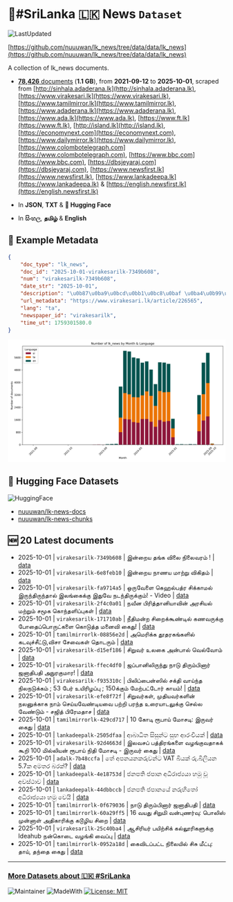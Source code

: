 # 📄#SriLanka 🇱🇰 News `Dataset`

![LastUpdated](https://img.shields.io/badge/last_updated-2025--10--01_12:40:23-green)

[https://github.com/nuuuwan/lk_news/tree/data/data/lk_news](https://github.com/nuuuwan/lk_news/tree/data/data/lk_news)

A collection of lk_news documents.

- [**78,426** documents](https://github.com/nuuuwan/lk_news/tree/data/data/lk_news) (**1.1 GB**), from **2021-09-12** to **2025-10-01**, scraped from [http://sinhala.adaderana.lk](http://sinhala.adaderana.lk), [https://www.virakesari.lk](https://www.virakesari.lk), [https://www.tamilmirror.lk](https://www.tamilmirror.lk), [https://www.adaderana.lk](https://www.adaderana.lk), [https://www.ada.lk](https://www.ada.lk), [https://www.ft.lk](https://www.ft.lk), [http://island.lk](http://island.lk), [https://economynext.com](https://economynext.com), [https://www.dailymirror.lk](https://www.dailymirror.lk), [https://www.colombotelegraph.com](https://www.colombotelegraph.com), [https://www.bbc.com](https://www.bbc.com), [https://dbsjeyaraj.com](https://dbsjeyaraj.com), [https://www.newsfirst.lk](https://www.newsfirst.lk), [https://www.lankadeepa.lk](https://www.lankadeepa.lk) & [https://english.newsfirst.lk](https://english.newsfirst.lk)

- In **JSON**, **TXT** & **🤗 Hugging Face**

- In **සිංහල**, **தமிழ்** & **English**

## 📝 Example Metadata

```json
{
    "doc_type": "lk_news",
    "doc_id": "2025-10-01-virakesarilk-7349b608",
    "num": "virakesarilk-7349b608",
    "date_str": "2025-10-01",
    "description": "\u0b87\u0ba9\u0bcd\u0bb1\u0bc8\u0baf \u0ba4\u0b99\u0bcd\u0b95 \u0bb5\u0bbf\u0bb2\u0bc8 \u0ba8\u0bbf\u0bb2\u0bc8\u0bb5\u0bb0\u0bae\u0bcd !",
    "url_metadata": "https://www.virakesari.lk/article/226565",
    "lang": "ta",
    "newspaper_id": "virakesarilk",
    "time_ut": 1759301580.0
}
```

![Chart](https://raw.githubusercontent.com/nuuuwan/lk_news/refs/heads/data/data/lk_news/docs_by_month_and_lang.png)

## 🤗 Hugging Face Datasets

![HuggingFace](https://img.shields.io/badge/-HuggingFace-FDEE21?style=for-the-badge&logo=HuggingFace)

- [nuuuwan/lk-news-docs](https://huggingface.co/datasets/nuuuwan/lk-news-docs)
- [nuuuwan/lk-news-chunks](https://huggingface.co/datasets/nuuuwan/lk-news-chunks)

## 🆕 20 Latest documents

- 2025-10-01 | `virakesarilk-7349b608` | இன்றைய தங்க விலை நிலைவரம் ! | [data](https://github.com/nuuuwan/lk_news/tree/data/data/lk_news/2020s/2025/2025-10-01-virakesarilk-7349b608)
- 2025-10-01 | `virakesarilk-6e8feb10` | இன்றைய நாணய மாற்று விகிதம் | [data](https://github.com/nuuuwan/lk_news/tree/data/data/lk_news/2020s/2025/2025-10-01-virakesarilk-6e8feb10)
- 2025-10-01 | `virakesarilk-fa9714a5` | ஒருவேளை கெஹல்பத்ர சிக்காமல் இருந்திருந்தால் இலங்கைக்கு இதுவே நடந்திருக்கும்! - Video | [data](https://github.com/nuuuwan/lk_news/tree/data/data/lk_news/2020s/2025/2025-10-01-virakesarilk-fa9714a5)
- 2025-10-01 | `virakesarilk-2f4c0a01` | நவீன பிரித்தானியாவின் அரசியல் மற்றும் சமூக கொந்தளிப்புகள் | [data](https://github.com/nuuuwan/lk_news/tree/data/data/lk_news/2020s/2025/2025-10-01-virakesarilk-2f4c0a01)
- 2025-10-01 | `virakesarilk-171710ab` | நீதிமன்ற சிறைக்கூண்டில் கணவருக்கு போதைப்பொருட்களை கொடுத்த மனைவி கைது! | [data](https://github.com/nuuuwan/lk_news/tree/data/data/lk_news/2020s/2025/2025-10-01-virakesarilk-171710ab)
- 2025-10-01 | `tamilmirrorlk-08856e2d` | அமெரிக்க தூதரகங்களில் கடவுச்சீட்டு,விசா சேவைகள் தொடரும் | [data](https://github.com/nuuuwan/lk_news/tree/data/data/lk_news/2020s/2025/2025-10-01-tamilmirrorlk-08856e2d)
- 2025-10-01 | `virakesarilk-d15ef186` | சிறுவர் உலகை அன்பால் வெல்வோம் | [data](https://github.com/nuuuwan/lk_news/tree/data/data/lk_news/2020s/2025/2025-10-01-virakesarilk-d15ef186)
- 2025-10-01 | `virakesarilk-ffec4df0` | ஜப்பானிலிருந்து நாடு திரும்பினார் ஜனாதிபதி அநுரகுமார! | [data](https://github.com/nuuuwan/lk_news/tree/data/data/lk_news/2020s/2025/2025-10-01-virakesarilk-ffec4df0)
- 2025-10-01 | `virakesarilk-f935310c` | பிலிப்பைன்ஸில் சக்தி வாய்ந்த நிலநடுக்கம் ; 53 பேர் உயிரிழப்பு ; 150க்கும் மேற்பட்டோர் காயம்! | [data](https://github.com/nuuuwan/lk_news/tree/data/data/lk_news/2020s/2025/2025-10-01-virakesarilk-f935310c)
- 2025-10-01 | `virakesarilk-efe8f72f` | சிறுவர்கள், முதியவர்களின் நலனுக்காக நாம் செய்யவேண்டியவை பற்றி பரந்த உரையாடலுக்கு செல்ல வேண்டும் - சஜித் பிரேமதாச | [data](https://github.com/nuuuwan/lk_news/tree/data/data/lk_news/2020s/2025/2025-10-01-virakesarilk-efe8f72f)
- 2025-10-01 | `tamilmirrorlk-429cd717` | 10  கோடி ரூபாய் மோசடி:  இருவர் கைது | [data](https://github.com/nuuuwan/lk_news/tree/data/data/lk_news/2020s/2025/2025-10-01-tamilmirrorlk-429cd717)
- 2025-10-01 | `lankadeepalk-2505dfaa` | ආබාධිත සිසුන්ට සුභ ආරංචියක් | [data](https://github.com/nuuuwan/lk_news/tree/data/data/lk_news/2020s/2025/2025-10-01-lankadeepalk-2505dfaa)
- 2025-10-01 | `virakesarilk-92d4663d` | இலவசப் பத்திரங்களை வழங்குவதாகக் கூறி 100 மில்லியன் ரூபாய் நிதி மோசடி - இருவர் கைது | [data](https://github.com/nuuuwan/lk_news/tree/data/data/lk_news/2020s/2025/2025-10-01-virakesarilk-92d4663d)
- 2025-10-01 | `adalk-7b48ccfa` | තේ අපනයනකරුවන්ට VAT බියක් රු.බිලියන 5.7ක අමතර බරක්? | [data](https://github.com/nuuuwan/lk_news/tree/data/data/lk_news/2020s/2025/2025-10-01-adalk-7b48ccfa)
- 2025-10-01 | `lankadeepalk-4e18753d` | ජනපති ජපාන අධිරාජ්‍යයා හමු වූ අවස්ථාව | [data](https://github.com/nuuuwan/lk_news/tree/data/data/lk_news/2020s/2025/2025-10-01-lankadeepalk-4e18753d)
- 2025-10-01 | `lankadeepalk-44dbbccb` | ජනපති ජපානයේ නරුහිතෝ අධිරාජ්‍යයා හමු වෙයි | [data](https://github.com/nuuuwan/lk_news/tree/data/data/lk_news/2020s/2025/2025-10-01-lankadeepalk-44dbbccb)
- 2025-10-01 | `tamilmirrorlk-0f679036` | நாடு திரும்பினார் ஜனாதிபதி | [data](https://github.com/nuuuwan/lk_news/tree/data/data/lk_news/2020s/2025/2025-10-01-tamilmirrorlk-0f679036)
- 2025-10-01 | `tamilmirrorlk-60a29ff5` | 16 வயது சிறுமி வன்புணர்வு: பொலிஸ் முன்னாள் அதிகாரிக்கு கடூழிய சிறை | [data](https://github.com/nuuuwan/lk_news/tree/data/data/lk_news/2020s/2025/2025-10-01-tamilmirrorlk-60a29ff5)
- 2025-10-01 | `virakesarilk-25c40ba4` | ஆசிரியர் பயிற்சிக் கல்லூரிகளுக்கு Ideahub நன்கொடை வழங்கி வைப்பு | [data](https://github.com/nuuuwan/lk_news/tree/data/data/lk_news/2020s/2025/2025-10-01-virakesarilk-25c40ba4)
- 2025-10-01 | `tamilmirrorlk-0952a18d` | கைவிடப்பட்ட  நிலையில்  சிசு  மீட்பு:   தாய், தந்தை கைது | [data](https://github.com/nuuuwan/lk_news/tree/data/data/lk_news/2020s/2025/2025-10-01-tamilmirrorlk-0952a18d)

---

### [More Datasets about 🇱🇰 #SriLanka](https://github.com/nuuuwan/lk_datasets)

![Maintainer](https://img.shields.io/badge/maintainer-nuuuwan-red)
![MadeWith](https://img.shields.io/badge/made_with-python-blue)
[![License: MIT](https://img.shields.io/badge/License-MIT-yellow.svg)](https://opensource.org/licenses/MIT)
